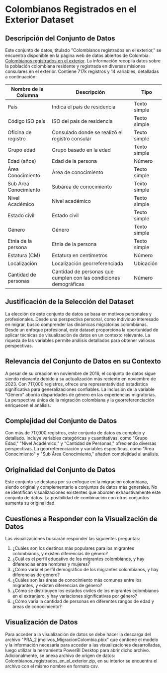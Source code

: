 # Colombianos Registrados en el Exterior Dataset

## Descripción del Conjunto de Datos

Este conjunto de datos, titulado "Colombianos registrados en el exterior," se encuentra disponible en la página web de datos abiertos de Colombia: [Colombianos registrados en el exterior](https://www.datos.gov.co/Estad-sticas-Nacionales/Colombianos-registrados-en-el-exterior/y399-rzwf). La información recopila datos sobre la población colombiana residente y registrada en diversas misiones consulares en el exterior. Contiene 717k registros y 14 variables, detalladas a continuación:

| Nombre de la Columna | Descripción | Tipo |
|-----------------------|-------------|------|
| País | Indica el país de residencia | Texto simple |
| Código ISO país | ISO del país de residencia | Texto simple |
| Oficina de registro | Consulado donde se realizó el registro consular | Texto simple |
| Grupo edad | Grupo basado en la edad | Texto simple |
| Edad (años) | Edad de la persona | Número |
| Área Conocimiento | Área de conocimiento | Texto simple |
| Sub Área Conocimiento | Subárea de conocimiento | Texto simple |
| Nivel Académico | Nivel académico | Texto simple |
| Estado civil | Estado civil | Texto simple |
| Género | Género | Texto simple |
| Etnia de la persona | Etnia de la persona | Texto simple |
| Estatura (CM) | Estatura en centímetros | Número |
| Localización | Localización georreferenciada | Ubicación |
| Cantidad de personas | Cantidad de personas que cumplen con las condiciones demográficas | Número |

## Justificación de la Selección del Dataset

La elección de este conjunto de datos se basa en motivos personales y profesionales. Desde una perspectiva personal, como individuo interesado en migrar, busco comprender las dinámicas migratorias colombianas. Desde un enfoque profesional, este dataset proporciona la oportunidad de aplicar técnicas de visualización de datos en un contexto relevante. La riqueza de las variables permite análisis detallados para obtener valiosas perspectivas.

## Relevancia del Conjunto de Datos en su Contexto

A pesar de su creación en noviembre de 2016, el conjunto de datos sigue siendo relevante debido a su actualización más reciente en noviembre de 2023. Con 717,000 registros, ofrece una representatividad estadística significativa para generalizaciones confiables. La inclusión de la variable "Género" aborda disparidades de género en las experiencias migratorias. La perspectiva única de la migración colombiana y la georreferenciación enriquecen el análisis.

## Complejidad del Conjunto de Datos

Con más de 717,000 registros, este conjunto de datos es complejo y detallado. Incluye variables categóricas y cuantitativas, como "Grupo Edad," "Nivel Académico," y "Cantidad de Personas," ofreciendo diversas perspectivas. La georreferenciación y variables específicas, como "Área Conocimiento" y "Sub Área Conocimiento," añaden complejidad al análisis.

## Originalidad del Conjunto de Datos

Este conjunto se destaca por su enfoque en la migración colombiana, siendo original y complementario a conjuntos de datos más generales. No se identifican visualizaciones existentes que aborden exhaustivamente este conjunto de datos. La posibilidad de combinación con otros conjuntos aumenta su originalidad.

## Cuestiones a Responder con la Visualización de Datos

Las visualizaciones buscarán responder las siguientes preguntas:

1. ¿Cuáles son los destinos más populares para los migrantes colombianos, y existen diferencias de género?
2. ¿Cuál es el perfil educativo de los migrantes colombianos, y hay diferencias entre hombres y mujeres?
3. ¿Cómo varía el perfil demográfico de los migrantes colombianos, y hay diferencias de género?
4. ¿Cuáles son las áreas de conocimiento más comunes entre los migrantes, y existen diferencias de género?
5. ¿Cómo se distribuyen los estados civiles de los migrantes colombianos en el extranjero, y hay variaciones significativas por género?
6. ¿Cómo varía la cantidad de personas en diferentes rangos de edad y áreas de conocimiento?

## Visualización de Datos
Para acceder a la visualización de datos se debe hacer la descarga del archivo "PRA_2 jmolivos_MigracionColombia.pbix" que contiene el modelo y la información necesaria para acceder a las visualizaciones desarrolladas, luego utilizar la herramienta PowerBI Desktop para abrir dicho archivo.
Adicionalmente, se anexa archivo de origen de datos: Colombianos_registrados_en_el_exterior.zip, en su interior se encuentra el archivo con el mismo nombre en formato csv.
